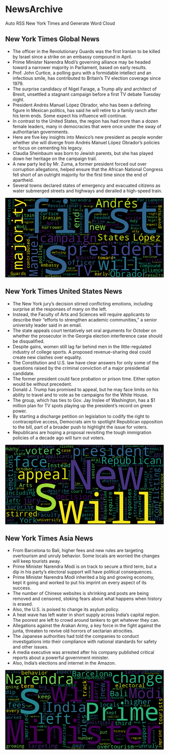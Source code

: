 # NewsArchive
Auto RSS New York Times and Generate Word Cloud

## New York Times Global News
* The officer in the Revolutionary Guards was the first Iranian to be killed by Israel since a strike on an embassy compound in  April.
* Prime Minister Narendra Modi’s governing alliance may be headed toward a narrower majority in Parliament, based on early results.
* Prof. John Curtice, a polling guru with a formidable intellect and an infectious smile, has contributed to Britain’s TV election coverage since 1979.
* The surprise candidacy of Nigel Farage, a Trump ally and architect of Brexit, unsettled a stagnant campaign before a first TV debate Tuesday night.
* President Andrés Manuel López Obrador, who has been a defining figure in Mexican politics, has said he will retire to a family ranch after his term ends. Some expect his influence will continue.
* In contrast to the United States, the region has had more than a dozen female leaders, many in democracies that were once under the sway of authoritarian governments.
* Here are five key insights into Mexico’s new president as people wonder whether she will diverge from Andrés Manuel López Obrador’s policies or focus on cementing his legacy.
* Claudia Sheinbaum was born to Jewish parents, but she has played down her heritage on the campaign trail.
* A new party led by Mr. Zuma, a former president forced out over corruption allegations, helped ensure that the African National Congress fell short of an outright majority for the first time since the end of apartheid.
* Several towns declared states of emergency and evacuated citizens as water submerged streets and highways and derailed a high-speed train.

![Global](./global.png)
## New York Times United States News
* The New York jury’s decision stirred conflicting emotions, including surprise at the responses of many on the left.
* Instead, the Faculty of Arts and Sciences will require applicants to describe their “efforts to strengthen academic communities,” a senior university leader said in an email.
* The state appeals court tentatively set oral arguments for October on whether the prosecutor in the Georgia election interference case should be disqualified.
* Despite gains, women still lag far behind men in the little-regulated industry of college sports. A proposed revenue-sharing deal could create new clashes over equality.
* The Constitution and U.S. law have clear answers for only some of the questions raised by the criminal conviction of a major presidential candidate.
* The former president could face probation or prison time. Either option would be without precedent.
* Donald J. Trump has promised to appeal, but he may face limits on his ability to travel and to vote as he campaigns for the White House.
* The group, which has ties to Gov. Jay Inslee of Washington, has a $1 million plan for TV spots playing up the president’s record on green power.
* By starting a discharge petition on legislation to codify the right to contraceptive access, Democrats aim to spotlight Republican opposition to the bill, part of a broader push to highlight the issue for voters.
* Republicans are hoping a proposal revisiting the tough immigration policies of a decade ago will turn out voters.

![US](./usnews.png)
## New York Times Asia News
* From Barcelona to Bali, higher fees and new rules are targeting overtourism and unruly behavior. Some locals are worried the changes will keep tourists away.
* Prime Minister Narendra Modi is on track to secure a third term, but a dip in his party’s electoral support will have political consequences.
* Prime Minister Narendra Modi inherited a big and growing economy, kept it going and worked to put his imprint on every aspect of its success.
* The number of Chinese websites is shrinking and posts are being removed and censored, stoking fears about what happens when history is erased.
* Also, the U.S. is poised to change its asylum policy.
* A heat wave has left water in short supply across India’s capital region. The poorest are left to crowd around tankers to get whatever they can.
* Allegations against the Arakan Army, a key force in the fight against the junta, threaten to revive old horrors of sectarian atrocities.
* The Japanese authorities had told the companies to conduct investigations into their compliance with national standards for safety and other issues.
* A media executive was arrested after his company published critical reports about a powerful government minister.
* Also, India’s elections and internet in the Amazon.

![Asian](./asian.png)
